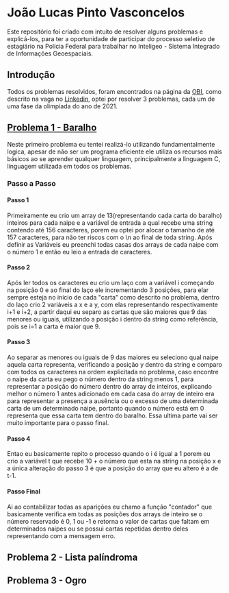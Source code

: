 # João Lucas Pinto Vasconcelos
Este repositório foi criado com intuito de resolver alguns problemas e explicá-los, para ter a oportunidade de participar do processo seletivo de estagiário na Polícia Federal para trabalhar no Inteligeo - Sistema Integrado de Informações Geoespaciais.

## Introdução
Todos os problemas resolvidos, foram encontrados na página da [OBI](https://olimpiada.ic.unicamp.br/pratique/pu/), como descrito na vaga no [Linkedin](https://www.linkedin.com/feed/update/urn:li:activity:7028742707166519296/?utm_source=share&utm_medium=member_ios), optei por resolver 3 problemas, cada um de uma fase da olimpíada do ano de 2021.

## [Problema 1 - Baralho](https://olimpiada.ic.unicamp.br/pratique/ps/2021/f1/baralho/)
Neste primeiro problema eu tentei realizá-lo utilizando fundamentalmente logica, apesar de não ser um programa eficiente ele utiliza os recursos mais básicos ao se aprender qualquer linguagem, principalmente a linguagem C, linguagem utilizada em todos os problemas.

### Passo a Passo

#### Passo 1
Primeiramente eu crio um array de 13(representando cada carta do baralho) inteiros para cada naipe e a variável de entrada a qual recebe uma string contendo até 156 caracteres, porem eu optei por alocar o tamanho de até 157 caracteres, para não ter riscos com o \n ao final de toda string. Após definir as Variáveis eu preenchi todas casas dos arrays de cada naipe com o número 1 e então eu leio a entrada de caracteres.

#### Passo 2
Após ler todos os caracteres eu crio um laço com a variável i começando na posição 0 e ao final do laço ele incrementando 3 posições, para elar sempre esteja no início de cada "carta" como descrito no problema, dentro do laço crio 2 variáveis a x e a y, com elas representando respectivamente i+1 e i+2, a partir daqui eu separo as cartas que são maiores que 9 das menores ou iguais, utilizando a posição i dentro da string como referência, pois se i=1 a carta é maior que 9.

#### Passo 3 
Ao separar as menores ou iguais de 9 das maiores eu seleciono qual naipe aquela carta representa, verificando a posição y dentro da string e comparo com todos os caracteres na ordem explicitada no problema, caso encontre o naipe da carta eu pego o número dentro da string menos 1, para representar a posição do número dentro do array de inteiros, explicando melhor o número 1 antes adicionado em cada casa do array de inteiro era para representar a presença a ausência ou o excesso de uma determinada carta de um determinado naipe, portanto quando o número está em 0 representa que essa carta tem dentro do baralho. Essa ultima parte vai ser muito importante para o passo final.

#### Passo 4
Entao eu basicamente repito o processo quando o i é igual a 1 porem eu crio a variável t que recebe 10 + o número que esta na string na posição x e a única alteração do passo 3 é que a posição do array que eu altero é a de t-1.

#### Passo Final
Ai ao contabilizar todas as aparições eu chamo a função "contador" que basicamente verifica em todas as posições dos arrays de inteiro se o número reservado é 0, 1 ou -1 e retorna o valor de cartas que faltam em determinados naipes ou se possui cartas repetidas dentro deles representando com a mensagem erro.


## Problema 2 - Lista palíndroma

## Problema 3 - Ogro